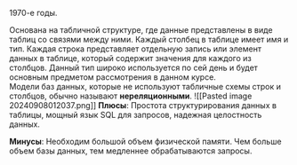 
1970-е годы.

Основана на табличной структуре, где данные представлены в виде таблиц со связями между ними. Каждый столбец в таблице имеет имя и тип. Каждая строка представляет отдельную запись или элемент данных в таблице, который содержит значения для каждого из столбцов. Данный тип широко используется по сей день и будет основным предметом рассмотрения в данном курсе.  
Модели баз данных, которые не используют табличные схемы строк и столбцов, обычно называют **нереляционными**.
![[Pasted image 20240908012037.png]]
**Плюсы**: Простота структурирования данных в таблицы, мощный язык SQL для запросов, надежная целостность данных. 

**Минусы**: Необходим большой объем физической памяти. Чем больше объем базы данных, тем медленнее обрабатываются запросы.